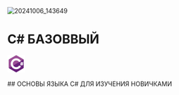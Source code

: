 ![20241006_143649](https://github.com/user-attachments/assets/50be9529-cfad-4d21-8281-a55819d8b3be)

# C# БАЗОВВЫЙ <div>
  <img src="https://github.com/devicons/devicon/blob/master/icons/csharp/csharp-original.svg" title="Csharp" alt="Csharp" width="40" height="40"/>&nbsp;
</div>
## ОСНОВЫ ЯЗЫКА C# ДЛЯ ИЗУЧЕНИЯ НОВИЧКАМИ




